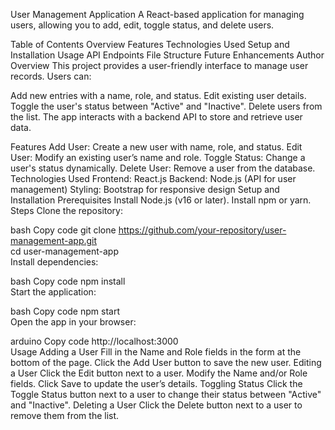 User Management Application
A React-based application for managing users, allowing you to add, edit, toggle status, and delete users.

Table of Contents
Overview
Features
Technologies Used
Setup and Installation
Usage
API Endpoints
File Structure
Future Enhancements
Author
Overview
This project provides a user-friendly interface to manage user records. Users can:

Add new entries with a name, role, and status.
Edit existing user details.
Toggle the user's status between "Active" and "Inactive".
Delete users from the list.
The app interacts with a backend API to store and retrieve user data.

Features
Add User: Create a new user with name, role, and status.
Edit User: Modify an existing user’s name and role.
Toggle Status: Change a user's status dynamically.
Delete User: Remove a user from the database.
Technologies Used
Frontend: React.js
Backend: Node.js (API for user management)
Styling: Bootstrap for responsive design
Setup and Installation
Prerequisites
Install Node.js (v16 or later).
Install npm or yarn.
Steps
Clone the repository:

bash
Copy code
git clone https://github.com/your-repository/user-management-app.git  
cd user-management-app  
Install dependencies:

bash
Copy code
npm install  
Start the application:

bash
Copy code
npm start  
Open the app in your browser:

arduino
Copy code
http://localhost:3000  
Usage
Adding a User
Fill in the Name and Role fields in the form at the bottom of the page.
Click the Add User button to save the new user.
Editing a User
Click the Edit button next to a user.
Modify the Name and/or Role fields.
Click Save to update the user’s details.
Toggling Status
Click the Toggle Status button next to a user to change their status between "Active" and "Inactive".
Deleting a User
Click the Delete button next to a user to remove them from the list.
